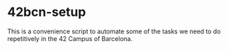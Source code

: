 # 42bcn-setup

This is a convenience script to automate some of the tasks we need to do repetitively in the 42 Campus of Barcelona.
